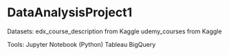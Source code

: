 # DataAnalysisProject1

Datasets:
edx_course_description from Kaggle
udemy_courses from Kaggle

Tools:
Jupyter Notebook (Python)
Tableau
BigQuery
